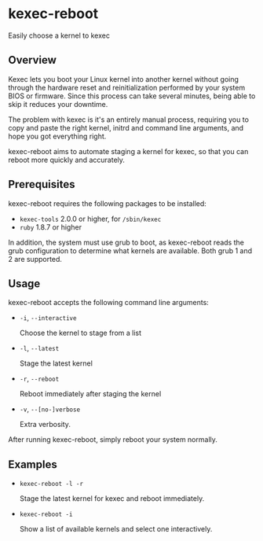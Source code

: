 # kexec-reboot

Easily choose a kernel to kexec

## Overview

Kexec lets you boot your Linux kernel into another kernel without going through
the hardware reset and reinitialization performed by your system BIOS or
firmware. Since this process can take several minutes, being able to skip it
reduces your downtime.

The problem with kexec is it's an entirely manual process, requiring you to
copy and paste the right kernel, initrd and command line arguments, and hope
you got everything right.

kexec-reboot aims to automate staging a kernel for kexec, so that you can
reboot more quickly and accurately.

## Prerequisites

kexec-reboot requires the following packages to be installed:

 * `kexec-tools` 2.0.0 or higher, for `/sbin/kexec`
 * `ruby` 1.8.7 or higher

In addition, the system must use grub to boot, as kexec-reboot reads the grub
configuration to determine what kernels are available. Both grub 1 and 2
are supported.

## Usage

kexec-reboot accepts the following command line arguments:

 * `-i`, `--interactive`

    Choose the kernel to stage from a list

 * `-l`, `--latest`

    Stage the latest kernel

 * `-r`, `--reboot`

    Reboot immediately after staging the kernel

 * `-v`, `--[no-]verbose`

    Extra verbosity.

After running kexec-reboot, simply reboot your system normally.

## Examples

 * `kexec-reboot -l -r`

   Stage the latest kernel for kexec and reboot immediately.

 * `kexec-reboot -i`

   Show a list of available kernels and select one interactively.
